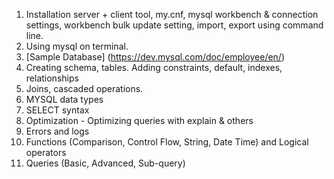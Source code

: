 1. Installation server + client tool, my.cnf,  mysql workbench & connection settings, workbench bulk update setting, import, export using command line. 
2. Using mysql on terminal. 
3. [Sample Database] (https://dev.mysql.com/doc/employee/en/)
3. Creating schema, tables. Adding constraints, default, indexes, relationships
4. Joins, cascaded operations.
5. MYSQL data types
6. SELECT syntax
7. Optimization - Optimizing queries with explain & others
8. Errors and logs
9. Functions (Comparison, Control Flow, String, Date Time) and Logical operators 
10. Queries (Basic, Advanced, Sub-query)
